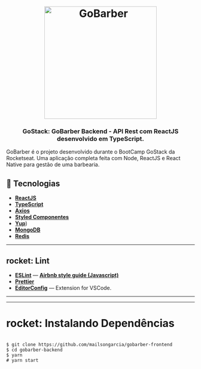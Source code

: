 
<h1 align="center">
  <img alt="GoBarber" title="GoBarber" src="https://i.imgur.com/RSswOY2.png" width="300px" />
</h1>
<h3 align="center">
  GoStack: GoBarber Backend - API Rest com ReactJS desenvolvido em TypeScript.
</h3>
GoBarber é o projeto desenvolvido durante o BootCamp GoStack da Rocketseat. Uma aplicação completa feita com Node, ReactJS e React Native para gestão de uma barbearia.



## :rocket: Tecnologias
- [**ReactJS**](https://pt-br.reactjs.org/)
- [**TypeScript**](https://nodejs.org/en/)
- [**Axios**](https://www.typescriptlang.org/)
- [**Styled Componentes**](https://styled-components.com/docs/basics)
- [**Yup**](https://github.com/jquense/yup))
- [**MongoDB**](https://www.mongodb.com/)
- [**Redis**](https://redis.io/)
---


## rocket:  **Lint**
- [**ESLint**](https://www.npmjs.com/package/eslint) — [**Airbnb style guide (Javascript)**](https://github.com/airbnb/javascript)
- [**Prettier**](https://www.npmjs.com/package/prettier)
- [**EditorConfig**]() — Extension for VSCode.

---

---
# rocket:  Instalando Dependências

```

$ git clone https://github.com/mailsongarcia/gobarber-frontend
$ cd gobarber-backend
$ yarn
# yarn start


```

